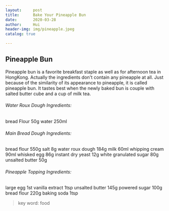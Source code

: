 ```yaml
---
layout:     post
title:      Bake Your Pineapple Bun
date:       2020-03-28
author:     Hui
header-img: img/pineapple.jpeg
catalog: true

---
```


## Pineapple Bun

Pineapple bun is a favorite breakfast staple as well as for afternoon tea in HongKong. Actually the ingredients don't contain any pineapple at all. Just because of the similarity of its appearance to pineapple, it is called pineapple bun. It tastes best when the newly baked bun is couple with salted butter cube and a cup of milk tea.  


###### Water Roux Dough Ingredients:

bread Flour 50g
water       250ml

###### Main Bread Dough Ingredients:

bread flour 550g
salt 8g
water roux dough 184g
milk 60ml
whipping cream 90ml
whisked egg 86g
instant dry yeast 12g
white granulated sugar 80g
unsalted butter 50g

###### Pineapple Topping Ingredients:

large egg 1st
vanilla extract 1tsp
unsalted butter 145g
powered sugar 100g
bread flour 220g
baking soda 1tsp




>key word: food


